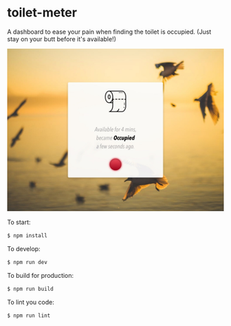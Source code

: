 # toilet-meter

A dashboard to ease your pain when finding the toilet is occupied. (Just stay on your butt before it's available!)

![screenshot1](https://github.com/rjyo/toilet-meter/raw/master/static/screenshot.jpg)

To start:

```bash
$ npm install
```

To develop:

```bash
$ npm run dev
```

To build for production:

```bash
$ npm run build
```

To lint you code:

```bash
$ npm run lint
```
